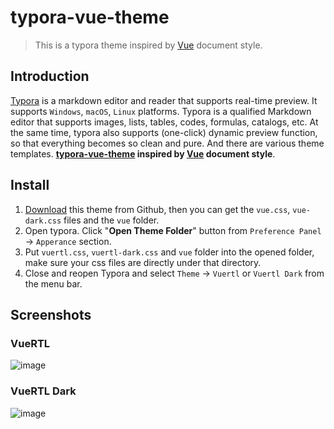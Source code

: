 # typora-vue-theme

> This is a typora theme inspired by [Vue](http://vuejs.org/) document style.

## Introduction

[Typora](https://www.typora.io/) is a markdown editor and reader that supports real-time preview. It supports `Windows`, `macOS`, `Linux` platforms. Typora is a qualified Markdown editor that supports images, lists, tables, codes, formulas, catalogs, etc. At the same time, typora also supports (one-click) dynamic preview function, so that everything becomes so clean and pure. And there are various theme templates. **[typora-vue-theme](https://github.com/blinkfox/typora-vue-theme) inspired by [Vue](https://vuejs.org/) document style**.

## Install

1. [Download](https://codeload.github.com/blinkfox/typora-vue-theme/zip/master) this theme from Github, then you can get the `vue.css`, `vue-dark.css` files and the `vue` folder.
2. Open typora. Click "**Open Theme Folder**" button from `Preference Panel` → `Apperance` section.
3. Put `vuertl.css`, `vuertl-dark.css` and `vue` folder into the opened folder, make sure your css files are directly under that directory.
4. Close and reopen Typora and select `Theme` → `Vuertl` or `Vuertl Dark` from the menu bar.

## Screenshots

### VueRTL
![image](https://user-images.githubusercontent.com/22657154/63655168-10538e80-c785-11e9-999c-1d48d8f87c98.png)

### VueRTL Dark
![image](https://user-images.githubusercontent.com/22657154/63655163-016cdc00-c785-11e9-96a2-8999c13336a2.png)
